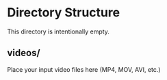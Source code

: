 # Directory Structure

This directory is intentionally empty.

## videos/
Place your input video files here (MP4, MOV, AVI, etc.)